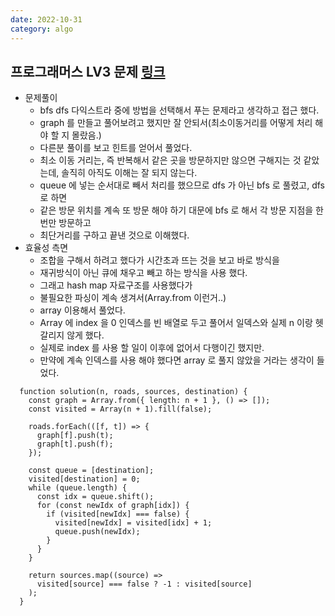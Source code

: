 ```yaml
---
date: 2022-10-31
category: algo
---
```


## 프로그래머스 LV3 문제 [링크](https://school.programmers.co.kr/learn/courses/30/lessons/132266)

- 문제풀이
  - bfs dfs 다익스트라 중에 방법을 선택해서 푸는 문제라고 생각하고 접근 했다.
  - graph 를 만들고 풀어보려고 했지만 잘 안되서(최소이동거리를 어떻게 처리 해야 할 지 몰랐음.)
  - 다른분 풀이를 보고 힌트를 얻어서 풀었다.
  - 최소 이동 거리는, 즉 반복해서 같은 곳을 방문하지만 않으면 구해지는 것 같았는데, 솔직히 아직도 이해는 잘 되지 않는다.
  - queue 에 넣는 순서대로 빼서 처리를 했으므로 dfs 가 아닌 bfs 로 풀렸고, dfs 로 하면
  - 같은 방문 위치를 계속 또 방문 해야 하기 대문에 bfs 로 해서 각 방문 지점을 한번만 방문하고
  - 최단거리를 구하고 끝낸 것으로 이해했다.
- 효율성 측면
  - 조합을 구해서 하려고 했다가 시간초과 뜨는 것을 보고 바로 방식을
  - 재귀방식이 아닌 큐에 채우고 빼고 하는 방식을 사용 했다.
  - 그래고 hash map 자료구조를 사용했다가
  - 불필요한 파싱이 계속 생겨서(Array.from 이런거..)
  - array 이용해서 풀었다.
  - Array 에 index 을 0 인덱스를 빈 배열로 두고 풀어서 일덱스와 실제 n 이랑 헷갈리지 않게 했다.
  - 실제로 index 를 사용 할 일이 이후에 없어서 다행이긴 했지만.
  - 만약에 계속 인덱스를 사용 해야 했다면 array 로 풀지 않았을 거라는 생각이 들었다.

```
  function solution(n, roads, sources, destination) {
    const graph = Array.from({ length: n + 1 }, () => []);
    const visited = Array(n + 1).fill(false);

    roads.forEach(([f, t]) => {
      graph[f].push(t);
      graph[t].push(f);
    });

    const queue = [destination];
    visited[destination] = 0;
    while (queue.length) {
      const idx = queue.shift();
      for (const newIdx of graph[idx]) {
        if (visited[newIdx] === false) {
          visited[newIdx] = visited[idx] + 1;
          queue.push(newIdx);
        }
      }
    }

    return sources.map((source) =>
      visited[source] === false ? -1 : visited[source]
    );
  }

```

